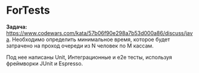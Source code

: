 # ForTests

**Задача:** https://www.codewars.com/kata/57b06f90e298a7b53d000a86/discuss/java. Необходимо определить минимальное время, которое будет затрачено на проход очереди из N человек по M кассам.

Под нее написаны Unit, Интеграционные и e2e тесты, используя фреймворки JUnit и Espresso. 
